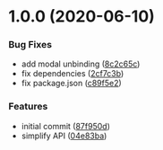 # 1.0.0 (2020-06-10)


### Bug Fixes

* add modal unbinding ([8c2c65c](https://github.com/roborox/modals-kit/commit/8c2c65c122412f4c0025ee339832711d6b463379))
* fix dependencies ([2cf7c3b](https://github.com/roborox/modals-kit/commit/2cf7c3ba4b6f771c26533cc590e312c60c7ed13c))
* fix package.json ([c89f5e2](https://github.com/roborox/modals-kit/commit/c89f5e2a7726e4988dcfe38744034f7f48ce3134))


### Features

* initial commit ([87f950d](https://github.com/roborox/modals-kit/commit/87f950df8f06b35f9dfdff474edb726fbcd1175c))
* simplify API ([04e83ba](https://github.com/roborox/modals-kit/commit/04e83baf2297698b77746b66540189a11a53f8a1))

